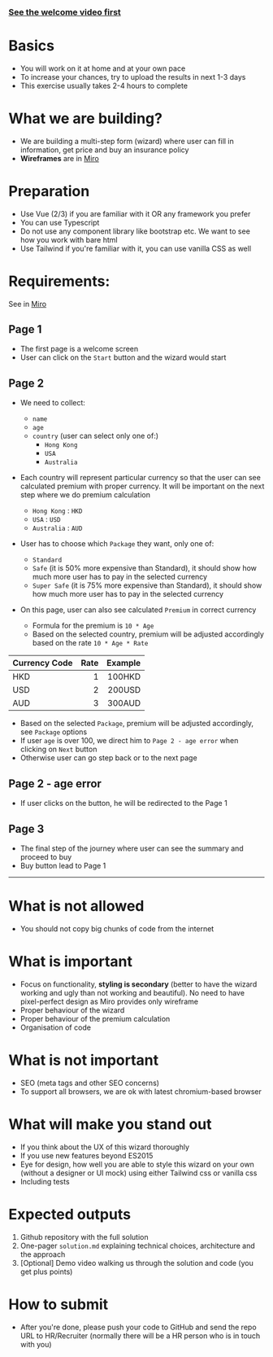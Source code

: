 ### [See the welcome video first](https://www.loom.com/share/4ea99299854f433fb98999d23211bf5b)

# Basics

*   You will work on it at home and at your own pace
*   To increase your chances, try to upload the results in next 1-3 days
*   This exercise usually takes 2-4 hours to complete

# What we are building?

*   We are building a multi-step form (wizard) where user can fill in information, get price and buy an insurance policy
*   **Wireframes** are in [Miro](https://miro.com/app/board/o9J_laOKpgA=/?invite_link_id=541065843186)

# Preparation

*   Use Vue (2/3) if you are familiar with it OR any framework you prefer
*   You can use Typescript
*   Do not use any component library like bootstrap etc. We want to see how you work with bare html
*   Use Tailwind if you're familiar with it, you can use vanilla CSS as well

# Requirements:

See in [Miro](https://miro.com/app/board/o9J_laOKpgA=/?invite_link_id=541065843186)

## Page 1

*   The first page is a welcome screen
*   User can click on the `Start` button and the wizard would start

## Page 2

*   We need to collect:
    *   `name`
    *   `age`
    *   `country` (user can select only one of:)
        *   `Hong Kong`
        *   `USA`
        *   `Australia`

*   Each country will represent particular currency so that the user can see calculated premium with proper currency. It will be important on the next step where we do premium calculation
    *   `Hong Kong` : `HKD`
    *   `USA` : `USD`
    *   `Australia` : `AUD`

*   User has to choose which `Package` they want, only one of:
    *   `Standard`
    *   `Safe` (it is 50% more expensive than Standard), it should show how much more user has to pay in the selected currency
    *   `Super Safe` (it is 75% more expensive than Standard), it should show how much more user has to pay in the selected currency

*   On this page, user can also see calculated `Premium` in correct currency
    *   Formula for the premium is `10 * Age`
    *   Based on the selected country, premium will be adjusted accordingly based on the rate `10 * Age * Rate`

| **Currency Code** | **Rate** | **Example** |
|-------------------|---------:|------------:|
| HKD               | 1        | 100HKD      |
| USD               | 2        | 200USD      |
| AUD               | 3        | 300AUD      |

*   Based on the selected `Package`, premium will be adjusted accordingly, see `Package` options
*   If user `age` is over 100, we direct him to `Page 2 - age error` when clicking on `Next` button
*   Otherwise user can go step back or to the next page

## Page 2 - age error

*   If user clicks on the button, he will be redirected to the Page 1

## Page 3

*   The final step of the journey where user can see the summary and proceed to buy
*   Buy button lead to Page 1

* * *

# What is not allowed

*   You should not copy big chunks of code from the internet

# What is important

*   Focus on functionality, **styling is secondary** (better to have the wizard working and ugly than not working and beautiful). No need to have pixel-perfect design as Miro provides only wireframe
*   Proper behaviour of the wizard
*   Proper behaviour of the premium calculation
*   Organisation of code

# What is not important

*   SEO (meta tags and other SEO concerns)
*   To support all browsers, we are ok with latest chromium-based browser

# What will make you stand out

*   If you think about the UX of this wizard thoroughly
*   If you use new features beyond ES2015
*   Eye for design, how well you are able to style this wizard on your own (without a designer or UI mock) using either Tailwind css or vanilla css
*   Including tests

# Expected outputs

1.  Github repository with the full solution
2.  One-pager `solution.md` explaining technical choices, architecture and the approach
3.  [Optional] Demo video walking us through the solution and code (you get plus points)

# How to submit

*   After you're done, please push your code to GitHub and send the repo URL to HR/Recruiter (normally there will be a HR person who is in touch with you)
